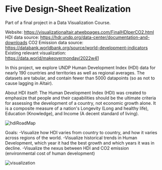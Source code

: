 # Five Design-Sheet Realization
Part of a final project in a Data Visualization Course.

Website: https://visualizationaltair.atwebpages.com/FinalHDIperCO2.html
HDI data source: https://hdr.undp.org/data-center/documentation-and-downloads
CO2 Emission data source: https://databank.worldbank.org/source/world-development-indicators
Existing relevant visualization: https://data.world/makeovermonday/2022w41

In this project, we explore UNDP Human Development Index (HDI) data for nearly 190 countries and territories as well as regional averages.
The datasets are tabular, and contain fewer than 5000 datapoints (so as not to cause lagging in Altair).

About HDI itself:
The Human Development Index (HDI) was created to emphasize that people and their capabilities should be the ultimate criteria for assessing the development of a country, not economic growth alone.
It is a composite measure of a nation's Longevity (Long and healthy life), Education (Knowledge), and Income (A decent standard of living).

![hdiRoadMap](https://user-images.githubusercontent.com/70742141/200241313-fd659cdb-0d64-4ebb-9de8-8e648d220cf6.png)

Goals: 
-Visualize how HDI varies from country to country, and how it varies across regions of the world.
-Visualize historical trends in Human Development, which year it had the best growth and which years it was in decline.
-Visualize the nexus between HDI and CO2 emission (environmental cost of human development)

![visualization](https://user-images.githubusercontent.com/70742141/199972855-ebcaf8a3-10f3-4d56-973b-12b47dccfc9c.png)

